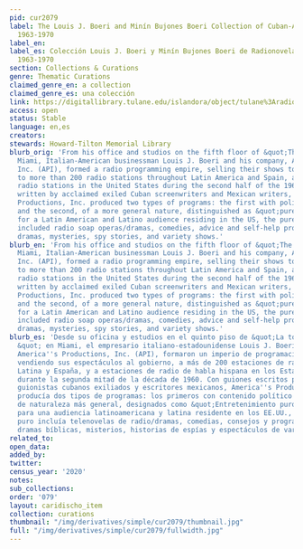```yaml
---
pid: cur2079
label: The Louis J. Boeri and Minín Bujones Boeri Collection of Cuban-American Radionovelas,
  1963-1970
label_en:
label_es: Colección Louis J. Boeri y Minín Bujones Boeri de Radionovelas cubano-americanas,
  1963-1970
section: Collections & Curations
genre: Thematic Curations
claimed_genre_en: a collection
claimed_genre_es: una colección
link: https://digitallibrary.tulane.edu/islandora/object/tulane%3Aradionovelas
access: open
status: Stable
language: en,es
creators:
stewards: Howard-Tilton Memorial Library
blurb_orig: 'From his office and studios on the fifth floor of &quot;The Freedom Tower&quot;  in
  Miami, Italian-American businessman Louis J. Boeri and his company, America''s Productions,
  Inc. (API), formed a radio programming empire, selling their shows to government,
  to more than 200 radio stations throughout Latin America and Spain, and to Spanish-speaking
  radio stations in the United States during the second half of the 1960s. With scripts
  written by acclaimed exiled Cuban screenwriters and Mexican writers, America''s
  Productions, Inc. produced two types of programs: the first with political content
  and the second, of a more general nature, distinguished as &quot;pure entertainment.&quot;  Designed
  for a Latin American and Latino audience residing in the US, the pure entertainment
  included radio soap operas/dramas, comedies, advice and self-help programs, biblical
  dramas, mysteries, spy stories, and variety shows.'
blurb_en: 'From his office and studios on the fifth floor of &quot;The Freedom Tower&quot;  in
  Miami, Italian-American businessman Louis J. Boeri and his company, America''s Productions,
  Inc. (API), formed a radio programming empire, selling their shows to government,
  to more than 200 radio stations throughout Latin America and Spain, and to Spanish-speaking
  radio stations in the United States during the second half of the 1960s. With scripts
  written by acclaimed exiled Cuban screenwriters and Mexican writers, America''s
  Productions, Inc. produced two types of programs: the first with political content
  and the second, of a more general nature, distinguished as &quot;pure entertainment.&quot;  Designed
  for a Latin American and Latino audience residing in the US, the pure entertainment
  included radio soap operas/dramas, comedies, advice and self-help programs, biblical
  dramas, mysteries, spy stories, and variety shows.'
blurb_es: 'Desde su oficina y estudios en el quinto piso de &quot;La torre de la libertad
  &quot; en Miami, el empresario italiano-estadounidense Louis J. Boeri y su compañía,
  America''s Productions, Inc. (API), formaron un imperio de programación de radio,
  vendiendo sus espectáculos al gobierno, a más de 200 estaciones de radio en América
  Latina y España, y a estaciones de radio de habla hispana en los Estados Unidos
  durante la segunda mitad de la década de 1960. Con guiones escritos por aclamados
  guionistas cubanos exiliados y escritores mexicanos, America''s Productions, Inc.
  producía dos tipos de programas: los primeros con contenido político y los segundos,
  de naturaleza más general, designados como &quot;Entretenimiento puro.& quot; Diseñado
  para una audiencia latinoamericana y latina residente en los EE.UU., El entretenimiento
  puro incluía telenovelas de radio/dramas, comedias, consejos y programas de autoayuda,
  dramas bíblicas, misterios, historias de espías y espectáculos de variedades.'
related_to:
open_data:
added_by:
twitter:
census_year: '2020'
notes:
sub_collections:
order: '079'
layout: caridischo_item
collection: curations
thumbnail: "/img/derivatives/simple/cur2079/thumbnail.jpg"
full: "/img/derivatives/simple/cur2079/fullwidth.jpg"
---
```

